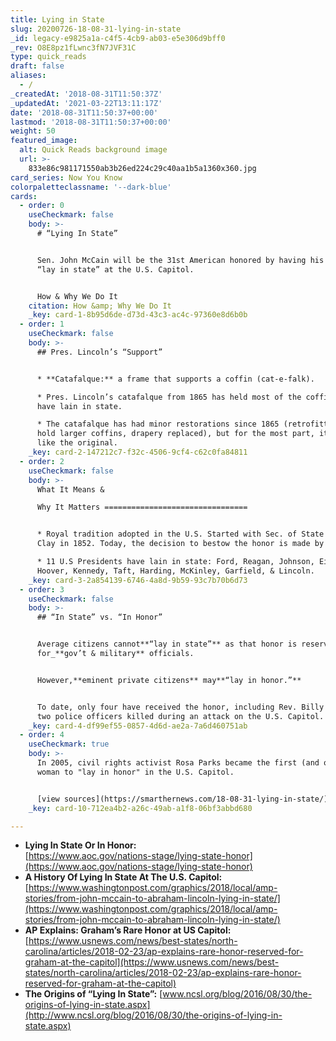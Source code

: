 ```yaml
---
title: Lying in State
slug: 20200726-18-08-31-lying-in-state
_id: legacy-e9825a1a-c4f5-4cb9-ab03-e5e306d9bff0
_rev: O8E8pz1fLwnc3fN7JVF31C
type: quick_reads
draft: false
aliases:
  - /
_createdAt: '2018-08-31T11:50:37Z'
_updatedAt: '2021-03-22T13:11:17Z'
date: '2018-08-31T11:50:37+00:00'
lastmod: '2018-08-31T11:50:37+00:00'
weight: 50
featured_image:
  alt: Quick Reads background image
  url: >-
    833e86c981171550ab3b26ed224c29c40aa1b5a1360x360.jpg
card_series: Now You Know
colorpaletteclassname: '--dark-blue'
cards:
  - order: 0
    useCheckmark: false
    body: >-
      # “Lying In State”


      Sen. John McCain will be the 31st American honored by having his remains
      “lay in state” at the U.S. Capitol.


      How & Why We Do It
    citation: How &amp; Why We Do It
    _key: card-1-8b95d6de-d73d-43c3-ac4c-97360e8d6b0b
  - order: 1
    useCheckmark: false
    body: >-
      ## Pres. Lincoln’s “Support”


      * **Catafalque:** a frame that supports a coffin (cat-e-falk).

      * Pres. Lincoln’s catafalque from 1865 has held most of the coffins that
      have lain in state.

      * The catafalque has had minor restorations since 1865 (retrofitted to
      hold larger coffins, drapery replaced), but for the most part, it remains
      like the original.
    _key: card-2-147212c7-f32c-4506-9cf4-c62c0fa84811
  - order: 2
    useCheckmark: false
    body: >-
      What It Means &  

      Why It Matters ================================


      * Royal tradition adopted in the U.S. Started with Sec. of State Henry
      Clay in 1852. Today, the decision to bestow the honor is made by Congress.

      * 11 U.S Presidents have lain in state: Ford, Reagan, Johnson, Eisenhower,
      Hoover, Kennedy, Taft, Harding, McKinley, Garfield, & Lincoln.
    _key: card-3-2a854139-6746-4a8d-9b59-93c7b70b6d73
  - order: 3
    useCheckmark: false
    body: >-
      ## “In State” vs. “In Honor”


      Average citizens cannot**“lay in state”** as that honor is reserved
      for_**gov’t & military** officials.


      However,**eminent private citizens** may**“lay in honor.”**


      To date, only four have received the honor, including Rev. Billy Graham &
      two police officers killed during an attack on the U.S. Capitol.
    _key: card-4-df99ef55-0857-4d6d-ae2a-7a6d460751ab
  - order: 4
    useCheckmark: true
    body: >-
      In 2005, civil rights activist Rosa Parks became the first (and only)
      woman to "lay in honor" in the U.S. Capitol.


      [view sources](https://smarthernews.com/18-08-31-lying-in-state/)
    _key: card-10-712ea4b2-a26c-49ab-a1f8-06bf3abbd680

---
```

* **Lying In State Or In Honor:**  
[https://www.aoc.gov/nations-stage/lying-state-honor](https://www.aoc.gov/nations-stage/lying-state-honor)
* **A History Of Lying In State At The U.S. Capitol:** [https://www.washingtonpost.com/graphics/2018/local/amp-stories/from-john-mccain-to-abraham-lincoln-lying-in-state/](https://www.washingtonpost.com/graphics/2018/local/amp-stories/from-john-mccain-to-abraham-lincoln-lying-in-state/)
* **AP Explains: Graham’s Rare Honor at US Capitol:**  
[https://www.usnews.com/news/best-states/north-carolina/articles/2018-02-23/ap-explains-rare-honor-reserved-for-graham-at-the-capitol](https://www.usnews.com/news/best-states/north-carolina/articles/2018-02-23/ap-explains-rare-honor-reserved-for-graham-at-the-capitol)
* **The Origins of “Lying In State”:** [www.ncsl.org/blog/2016/08/30/the-origins-of-lying-in-state.aspx](http://www.ncsl.org/blog/2016/08/30/the-origins-of-lying-in-state.aspx)